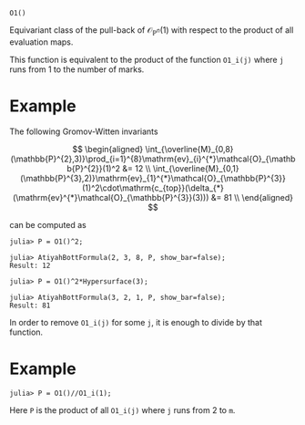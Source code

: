 ```
O1()
```

Equivariant class of the pull-back of $\mathcal{O}_{\mathbb{P}^n}(1)$ with respect to the product of all evaluation maps.

This function is equivalent to the product of the function `O1_i(j)` where `j` runs from 1 to the number of marks.

# Example

The following Gromov-Witten invariants

$$
\begin{aligned}
\int_{\overline{M}_{0,8}(\mathbb{P}^{2},3)}\prod_{i=1}^{8}\mathrm{ev}_{i}^{*}\mathcal{O}_{\mathbb{P}^{2}}(1)^2 &= 12 \\
\int_{\overline{M}_{0,1}(\mathbb{P}^{3},2)}\mathrm{ev}_{1}^{*}\mathcal{O}_{\mathbb{P}^{3}}(1)^2\cdot\mathrm{c_{top}}(\delta_{*}(\mathrm{ev}^{*}\mathcal{O}_{\mathbb{P}^{3}}(3))) &= 81 \\
\end{aligned}
$$

can be computed as

```jldoctest; setup = :(using AtiyahBott)
julia> P = O1()^2;

julia> AtiyahBottFormula(2, 3, 8, P, show_bar=false);
Result: 12

julia> P = O1()^2*Hypersurface(3);

julia> AtiyahBottFormula(3, 2, 1, P, show_bar=false);
Result: 81
```

In order to remove `O1_i(j)` for some `j`, it is enough to divide by that function.

# Example

```julia-repl
julia> P = O1()//O1_i(1);
```

Here `P` is the product of all `O1_i(j)` where `j` runs from 2 to `m`.
